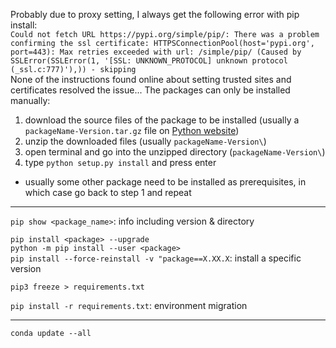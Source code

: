 Probably due to proxy setting, I always get the following error with pip install:  
`Could not fetch URL https://pypi.org/simple/pip/: There was a problem confirming the ssl certificate: HTTPSConnectionPool(host='pypi.org', port=443): Max retries exceeded with url: /simple/pip/ (Caused by SSLError(SSLError(1, '[SSL: UNKNOWN_PROTOCOL] unknown protocol (_ssl.c:777)'),)) - skipping`  
None of the instructions found online about setting trusted sites and certificates resolved the issue... The packages can only be installed manually: 
1. download the source files of the package to be installed (usually a `packageName-Version.tar.gz` file on [Python website](https://pypi.org/)) 
2. unzip the downloaded files (usually `packageName-Version\`)
3. open terminal and go into the unzipped directory (`packageName-Version\`)
4. type `python setup.py install` and press enter 
  - usually some other package need to be installed as prerequisites, in which case go back to step 1 and repeat

---

`pip show <package_name>`: info including version & directory

`pip install <package> --upgrade`  
`python -m pip install --user <package>`  
`pip install --force-reinstall -v "package==X.XX.X`: install a specific version  

`pip3 freeze > requirements.txt`

`pip install -r requirements.txt`: environment migration

---

`conda update --all`
